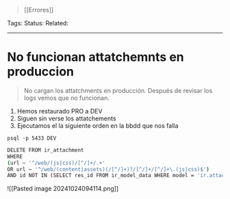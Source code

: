 > [[Errores]]

Tags: 
Status: 
Related: 

___

# No funcionan attatchemnts en produccion

> No cargan los attatchments en producción. Después de revisar los logs vemos que no funcionan.

1. Hemos restaurado PRO a DEV
2. Siguen sin verse los attatchements
3. Ejecutamos el la siguiente orden en la bbdd que nos falla


`psql -p 5433 DEV`
```sh
DELETE FROM ir_attachment  
WHERE  
(url ~ '^/web/(js|css)/[^/]+/.+'  
OR url ~ '^/web/(content|assets)(/[^/]+)?/[^/]+/[^/]+\.(js|css)$')  
AND id NOT IN (SELECT res_id FROM ir_model_data WHERE model = 'ir.attachment');
```

![[Pasted image 20241024094114.png]]

